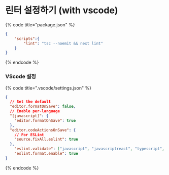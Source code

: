 # 린터 설정하기 (with vscode)

{% code title="package.json" %}
```json
{
    "scripts":{
        "lint": "tsc --noemit && next lint"
    }
}
```
{% endcode %}



### VScode 설정

{% code title=".vscode/settings.json" %}
```json
{
  // Set the default
  "editor.formatOnSave": false,
  // Enable per-language
  "[javascript]": {
    "editor.formatOnSave": true
  },
  "editor.codeActionsOnSave": {
    // For ESLint
    "source.fixAll.eslint": true
  },
	"eslint.validate": ["javascript", "javascriptreact", "typescript", "typescriptreact"],
	"eslint.format.enable": true
}
```
{% endcode %}

